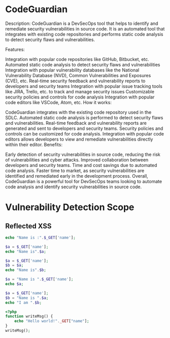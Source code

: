 # CodeGuardian

Description: CodeGuardian is a DevSecOps tool that helps to identify and remediate security vulnerabilities in source code. It is an automated tool that integrates with existing code repositories and performs static code analysis to detect security flaws and vulnerabilities.

Features:

Integration with popular code repositories like GitHub, Bitbucket, etc.
Automated static code analysis to detect security flaws and vulnerabilities
Integration with popular vulnerability databases like the National Vulnerability Database (NVD), Common Vulnerabilities and Exposures (CVE), etc.
Real-time security feedback and vulnerability reports to developers and security teams
Integration with popular issue tracking tools like JIRA, Trello, etc. to track and manage security issues
Customizable security policies and controls for code analysis
Integration with popular code editors like VSCode, Atom, etc.
How it works:

CodeGuardian integrates with the existing code repository used in the SDLC.
Automated static code analysis is performed to detect security flaws and vulnerabilities.
Real-time feedback and vulnerability reports are generated and sent to developers and security teams.
Security policies and controls can be customized for code analysis.
Integration with popular code editors allows developers to view and remediate vulnerabilities directly within their editor.
Benefits:

Early detection of security vulnerabilities in source code, reducing the risk of vulnerabilities and cyber attacks.
Improved collaboration between developers and security teams.
Time and cost savings due to automated code analysis.
Faster time to market, as security vulnerabilities are identified and remediated early in the development process.
Overall, CodeGuardian is a powerful tool for DevSecOps teams looking to automate code analysis and identify security vulnerabilities in source code.

# Vulnerability Detection Scope

## Reflected XSS

```php
echo "Name is :".$_GET['name'];
```

```php
$a = $_GET['name'];
echo "Name is".$a;
```

```php
$a = $_GET['name'];
$b = $a;
echo "Name is".$b;
```

```php
$a = "Name is ".$_GET['name'];
echo $a;
```

```php
$a = $_GET['name'];
$b = "Name is ".$a;
echo "I am ".$b;
```

```php
<?php
function writeMsg() {
    echo "Hello world!"._GET["name"];
}
writeMsg();
```
